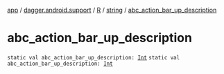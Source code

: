 [app](../../../index.md) / [dagger.android.support](../../index.md) / [R](../index.md) / [string](index.md) / [abc_action_bar_up_description](./abc_action_bar_up_description.md)

# abc_action_bar_up_description

`static val abc_action_bar_up_description: `[`Int`](https://kotlinlang.org/api/latest/jvm/stdlib/kotlin/-int/index.html)
`static val abc_action_bar_up_description: `[`Int`](https://kotlinlang.org/api/latest/jvm/stdlib/kotlin/-int/index.html)